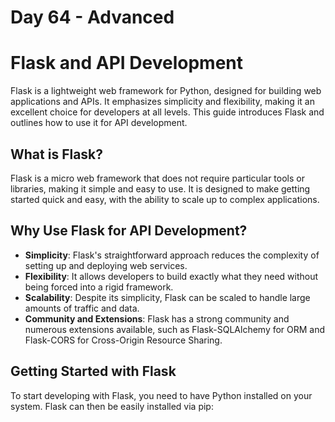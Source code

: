 # Day 64 - Advanced

# Flask and API Development

Flask is a lightweight web framework for Python, designed for building web applications and APIs. It emphasizes simplicity and flexibility, making it an excellent choice for developers at all levels. This guide introduces Flask and outlines how to use it for API development.

## What is Flask?

Flask is a micro web framework that does not require particular tools or libraries, making it simple and easy to use. It is designed to make getting started quick and easy, with the ability to scale up to complex applications.

## Why Use Flask for API Development?

- **Simplicity**: Flask's straightforward approach reduces the complexity of setting up and deploying web services.
- **Flexibility**: It allows developers to build exactly what they need without being forced into a rigid framework.
- **Scalability**: Despite its simplicity, Flask can be scaled to handle large amounts of traffic and data.
- **Community and Extensions**: Flask has a strong community and numerous extensions available, such as Flask-SQLAlchemy for ORM and Flask-CORS for Cross-Origin Resource Sharing.

## Getting Started with Flask

To start developing with Flask, you need to have Python installed on your system. Flask can then be easily installed via pip:


